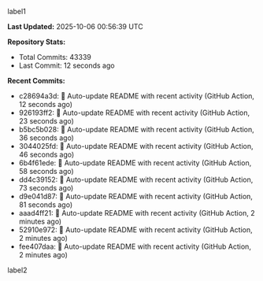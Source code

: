 
label1 
<!-- ACTIVITY_START -->
**Last Updated:** 2025-10-06 00:56:39 UTC

**Repository Stats:**
- Total Commits: 43339
- Last Commit: 12 seconds ago

**Recent Commits:**
- c28694a3d: 🤖 Auto-update README with recent activity (GitHub Action, 12 seconds ago)
- 926193ff2: 🤖 Auto-update README with recent activity (GitHub Action, 23 seconds ago)
- b5bc5b028: 🤖 Auto-update README with recent activity (GitHub Action, 36 seconds ago)
- 3044025fd: 🤖 Auto-update README with recent activity (GitHub Action, 46 seconds ago)
- 6b4f61ede: 🤖 Auto-update README with recent activity (GitHub Action, 58 seconds ago)
- dd4c39152: 🤖 Auto-update README with recent activity (GitHub Action, 73 seconds ago)
- d9e041d87: 🤖 Auto-update README with recent activity (GitHub Action, 81 seconds ago)
- aaad4ff21: 🤖 Auto-update README with recent activity (GitHub Action, 2 minutes ago)
- 52910e972: 🤖 Auto-update README with recent activity (GitHub Action, 2 minutes ago)
- fee407daa: 🤖 Auto-update README with recent activity (GitHub Action, 2 minutes ago)
<!-- ACTIVITY_END -->

label2
